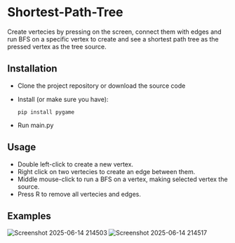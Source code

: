 # Shortest-Path-Tree
Create vertecies by pressing on the screen, connect them with edges and run BFS on a specific vertex to create and see a shortest path tree as the pressed vertex as the tree source.

## Installation
* Clone the project repository or download the source code
* Install (or make sure you have):

  ```
  pip install pygame
  ```
  
* Run main.py

## Usage
* Double left-click to create a new vertex.
* Right click on two vertecies to create an edge between them.
* Middle mouse-click to run a BFS on a vertex, making selected vertex the source.
* Press R to remove all vertecies and edges.

## Examples
![Screenshot 2025-06-14 214503](https://github.com/user-attachments/assets/189d4fb6-8c61-42a4-8d33-ba3b0e28a12a)
![Screenshot 2025-06-14 214517](https://github.com/user-attachments/assets/9708d13a-69bc-4a27-9841-c69aac262fcd)
